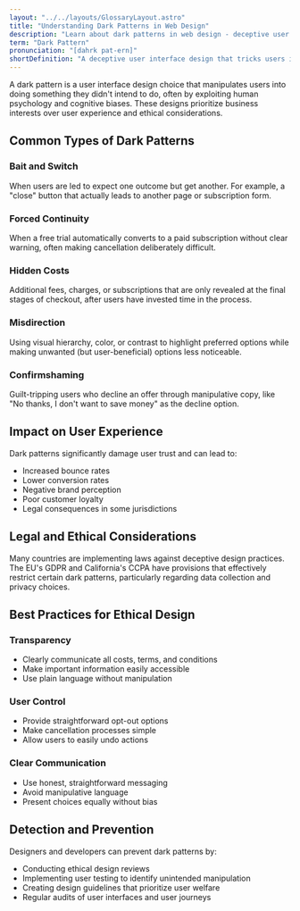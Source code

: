 ```yaml
---
layout: "../../layouts/GlossaryLayout.astro"
title: "Understanding Dark Patterns in Web Design"
description: "Learn about dark patterns in web design - deceptive user interface designs that manipulate users into making unintended decisions or actions."
term: "Dark Pattern"
pronunciation: "[dahrk pat-ern]"
shortDefinition: "A deceptive user interface design that tricks users into making unintended decisions or actions that benefit the website owner."
---
```


A dark pattern is a user interface design choice that manipulates users into doing something they didn't intend to do, often by exploiting human psychology and cognitive biases. These designs prioritize business interests over user experience and ethical considerations.

## Common Types of Dark Patterns

### Bait and Switch
When users are led to expect one outcome but get another. For example, a "close" button that actually leads to another page or subscription form.

### Forced Continuity
When a free trial automatically converts to a paid subscription without clear warning, often making cancellation deliberately difficult.

### Hidden Costs
Additional fees, charges, or subscriptions that are only revealed at the final stages of checkout, after users have invested time in the process.

### Misdirection
Using visual hierarchy, color, or contrast to highlight preferred options while making unwanted (but user-beneficial) options less noticeable.

### Confirmshaming
Guilt-tripping users who decline an offer through manipulative copy, like "No thanks, I don't want to save money" as the decline option.

## Impact on User Experience

Dark patterns significantly damage user trust and can lead to:
- Increased bounce rates
- Lower conversion rates
- Negative brand perception
- Poor customer loyalty
- Legal consequences in some jurisdictions

## Legal and Ethical Considerations

Many countries are implementing laws against deceptive design practices. The EU's GDPR and California's CCPA have provisions that effectively restrict certain dark patterns, particularly regarding data collection and privacy choices.

## Best Practices for Ethical Design

### Transparency
- Clearly communicate all costs, terms, and conditions
- Make important information easily accessible
- Use plain language without manipulation

### User Control
- Provide straightforward opt-out options
- Make cancellation processes simple
- Allow users to easily undo actions

### Clear Communication
- Use honest, straightforward messaging
- Avoid manipulative language
- Present choices equally without bias

## Detection and Prevention

Designers and developers can prevent dark patterns by:
- Conducting ethical design reviews
- Implementing user testing to identify unintended manipulation
- Creating design guidelines that prioritize user welfare
- Regular audits of user interfaces and user journeys